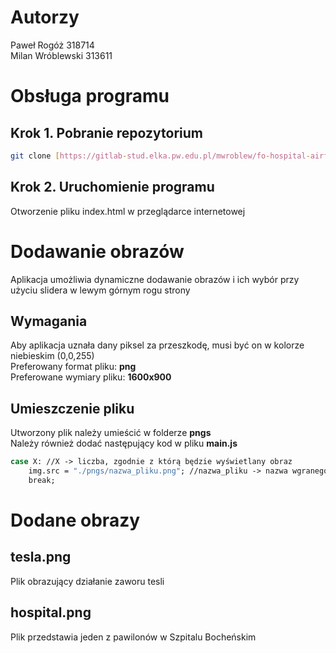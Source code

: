 # Autorzy
Paweł Rogóż 318714\
Milan Wróblewski 313611

# Obsługa programu
## Krok 1. Pobranie repozytorium
```sh
git clone [https://gitlab-stud.elka.pw.edu.pl/mwroblew/fo-hospital-airflow.git](https://github.com/Saremist/Hospital-Airflow.git)
```
## Krok 2. Uruchomienie programu
Otworzenie pliku index.html w przeglądarce internetowej

# Dodawanie obrazów
Aplikacja umożliwia dynamiczne dodawanie obrazów i ich wybór przy użyciu slidera w lewym górnym rogu strony
## Wymagania
Aby aplikacja uznała dany piksel za przeszkodę, musi być on w kolorze niebieskim (0,0,255)\
Preferowany format pliku: **png**\
Preferowane wymiary pliku: **1600x900**
## Umieszczenie pliku
Utworzony plik należy umieścić w folderze **pngs**\
Należy również dodać następujący kod w pliku **main.js**
```sh
case X: //X -> liczba, zgodnie z którą będzie wyświetlany obraz
    img.src = "./pngs/nazwa_pliku.png"; //nazwa_pliku -> nazwa wgranego obrazu
    break;
```
# Dodane obrazy
## tesla.png
Plik obrazujący działanie zaworu tesli
## hospital.png
Plik przedstawia jeden z pawilonów w Szpitalu Bocheńskim

